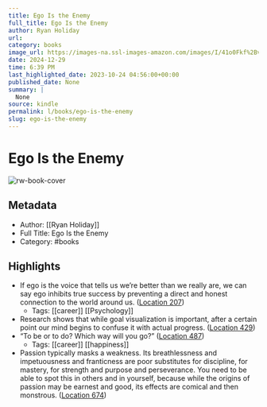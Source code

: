 ```yaml
---
title: Ego Is the Enemy
full_title: Ego Is the Enemy
author: Ryan Holiday
url: 
category: books
image_url: https://images-na.ssl-images-amazon.com/images/I/41o0Fkf%2BvfL._SL200_.jpg
date: 2024-12-29
time: 6:39 PM
last_highlighted_date: 2023-10-24 04:56:00+00:00
published_date: None
summary: |
  None
source: kindle
permalink: l/books/ego-is-the-enemy
slug: ego-is-the-enemy
---
```

# Ego Is the Enemy

![rw-book-cover](https://images-na.ssl-images-amazon.com/images/I/41o0Fkf%2BvfL._SL200_.jpg)

## Metadata
- Author: [[Ryan Holiday]]
- Full Title: Ego Is the Enemy
- Category: #books

## Highlights
- If ego is the voice that tells us we’re better than we really are, we can say ego inhibits true success by preventing a direct and honest connection to the world around us. ([Location 207](https://readwise.io/to_kindle?action=open&asin=B01AWUTMB0&location=207))
    - Tags: [[career]] [[Psychology]] 
- Research shows that while goal visualization is important, after a certain point our mind begins to confuse it with actual progress. ([Location 429](https://readwise.io/to_kindle?action=open&asin=B01AWUTMB0&location=429))
- “To be or to do? Which way will you go?” ([Location 487](https://readwise.io/to_kindle?action=open&asin=B01AWUTMB0&location=487))
    - Tags: [[career]] [[happiness]] 
- Passion typically masks a weakness. Its breathlessness and impetuousness and franticness are poor substitutes for discipline, for mastery, for strength and purpose and perseverance. You need to be able to spot this in others and in yourself, because while the origins of passion may be earnest and good, its effects are comical and then monstrous. ([Location 674](https://readwise.io/to_kindle?action=open&asin=B01AWUTMB0&location=674))


